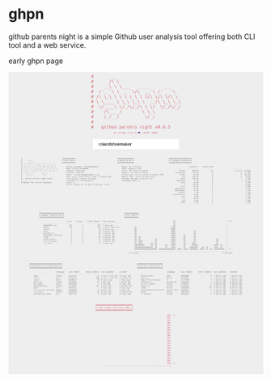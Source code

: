 # ghpn

github parents night is a simple Github user analysis tool offering both CLI tool and a web service.

early ghpn page

![](ghpn.png)